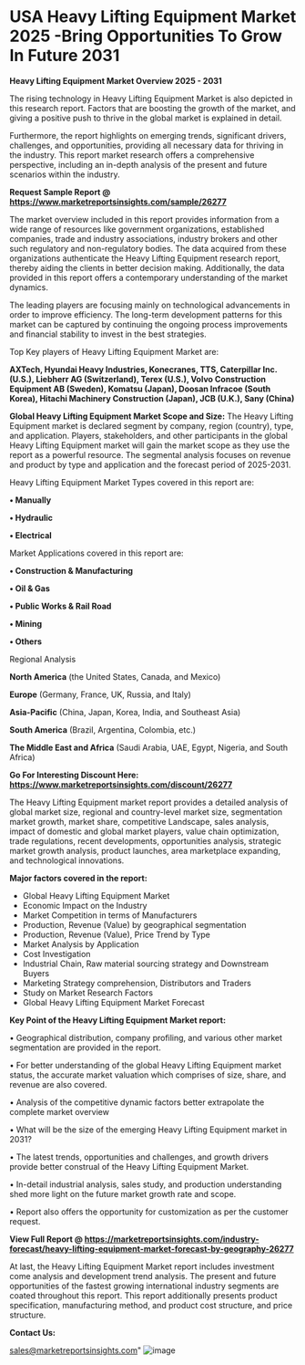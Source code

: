  # USA Heavy Lifting Equipment Market 2025 -Bring Opportunities To Grow In Future 2031

<Strong> Heavy Lifting Equipment Market Overview 2025 - 2031</strong>

The rising technology in Heavy Lifting Equipment Market is also depicted in this research report. Factors that are boosting the growth of the market, and giving a positive push to thrive in the global market is explained in detail.

Furthermore, the report highlights on emerging trends, significant drivers, challenges, and opportunities, providing all necessary data for thriving in the industry. This report market research offers a comprehensive perspective, including an in-depth analysis of the present and future scenarios within the industry.

<strong>Request Sample Report @ <a href=https://www.marketreportsinsights.com/sample/26277>https://www.marketreportsinsights.com/sample/26277</a></strong>

The market overview included in this report provides information from a wide range of resources like government organizations, established companies, trade and industry associations, industry brokers and other such regulatory and non-regulatory bodies. The data acquired from these organizations authenticate the Heavy Lifting Equipment research report, thereby aiding the clients in better decision making. Additionally, the data provided in this report offers a contemporary understanding of the market dynamics.

The leading players are focusing mainly on technological advancements in order to improve efficiency. The long-term development patterns for this market can be captured by continuing the ongoing process improvements and financial stability to invest in the best strategies.

Top Key players of Heavy Lifting Equipment Market are:

<strong>AXTech, Hyundai Heavy Industries, Konecranes, TTS, Caterpillar Inc. (U.S.), Liebherr AG (Switzerland), Terex (U.S.), Volvo Construction Equipment AB (Sweden), Komatsu (Japan), Doosan Infracoe (South Korea), Hitachi Machinery Construction (Japan), JCB (U.K.), Sany (China)</strong>

<strong><b>Global Heavy Lifting Equipment Market Scope and Size:</b></strong>
The Heavy Lifting Equipment market is declared segment by company, region (country), type, and application. Players, stakeholders, and other participants in the global Heavy Lifting Equipment market will gain the market scope as they use the report as a powerful resource. The segmental analysis focuses on revenue and product by type and application and the forecast period of 2025-2031.

Heavy Lifting Equipment Market Types covered in this report are:

<strong>• Manually

• Hydraulic

• Electrical</strong>

Market Applications covered in this report are:

<strong>• Construction & Manufacturing

• Oil & Gas

• Public Works & Rail Road

• Mining

• Others</strong> 

Regional Analysis

<strong>North America</strong> (the United States, Canada, and Mexico)

<strong>Europe</strong> (Germany, France, UK, Russia, and Italy)

<strong>Asia-Pacific</strong> (China, Japan, Korea, India, and Southeast Asia)

<strong>South America</strong> (Brazil, Argentina, Colombia, etc.)

<strong>The Middle East and Africa</strong> (Saudi Arabia, UAE, Egypt, Nigeria, and South Africa)

<strong>Go For Interesting Discount Here: <a href=https://www.marketreportsinsights.com/discount/26277>https://www.marketreportsinsights.com/discount/26277</a></strong>

The Heavy Lifting Equipment market report provides a detailed analysis of global market size, regional and country-level market size, segmentation market growth, market share, competitive Landscape, sales analysis, impact of domestic and global market players, value chain optimization, trade regulations, recent developments, opportunities analysis, strategic market growth analysis, product launches, area marketplace expanding, and technological innovations.

<strong><b>Major factors covered in the report:</b></strong>
<ul>
  <li>Global Heavy Lifting Equipment Market </li>
  <li>Economic Impact on the Industry</li>
  <li>Market Competition in terms of Manufacturers</li>
  <li>Production, Revenue (Value) by geographical segmentation</li>
  <li>Production, Revenue (Value), Price Trend by Type</li>
  <li>Market Analysis by Application</li>
  <li>Cost Investigation</li>
  <li>Industrial Chain, Raw material sourcing strategy and Downstream Buyers</li>
  <li>Marketing Strategy comprehension, Distributors and Traders</li>
  <li>Study on Market Research Factors</li>
  <li>Global Heavy Lifting Equipment Market Forecast</li>
</ul>

<strong><b>Key Point of the Heavy Lifting Equipment Market report:</b></strong>

• Geographical distribution, company profiling, and various other market segmentation are provided in the report.

• For better understanding of the global Heavy Lifting Equipment market status, the accurate market valuation which comprises of size, share, and revenue are also covered.

• Analysis of the competitive dynamic factors better extrapolate the complete market overview

• What will be the size of the emerging Heavy Lifting Equipment market in 2031?

• The latest trends, opportunities and challenges, and growth drivers provide better construal of the Heavy Lifting Equipment Market.

• In-detail industrial analysis, sales study, and production understanding shed more light on the future market growth rate and scope.

• Report also offers the opportunity for customization as per the customer request.

<strong><b>View Full Report @ <a href=https://marketreportsinsights.com/industry-forecast/heavy-lifting-equipment-market-forecast-by-geography-26277>https://marketreportsinsights.com/industry-forecast/heavy-lifting-equipment-market-forecast-by-geography-26277</a></b></strong>


At last, the Heavy Lifting Equipment Market report includes investment come analysis and development trend analysis. The present and future opportunities of the fastest growing international industry segments are coated throughout this report. This report additionally presents product specification, manufacturing method, and product cost structure, and price structure.

<strong>Contact Us:</strong>

sales@marketreportsinsights.com"
![image](https://github.com/user-attachments/assets/d8f26071-fb47-429f-aca6-80eb6368759d)
